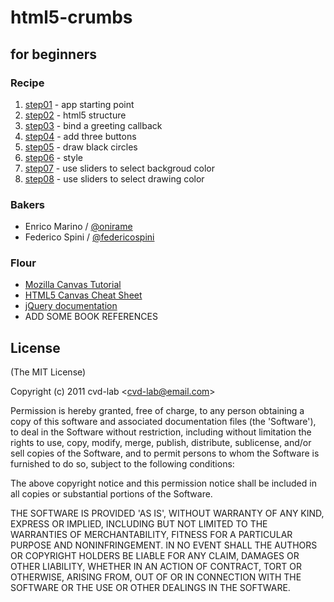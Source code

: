 # html5-crumbs

## for beginners

### Recipe

1. [step01](https://github.com/cvd-lab/html5-crumbs/blob/master/step01/Readme.md) - app starting point
2. [step02](https://github.com/cvd-lab/html5-crumbs/blob/master/step02/Readme.md) - html5 structure
3. [step03](https://github.com/cvd-lab/html5-crumbs/blob/master/step03/Readme.md) - bind a greeting callback
4. [step04](https://github.com/cvd-lab/html5-crumbs/blob/master/step04/Readme.md) - add three buttons
5. [step05](https://github.com/cvd-lab/html5-crumbs/blob/master/step05/Readme.md) - draw black circles
6. [step06](https://github.com/cvd-lab/html5-crumbs/blob/master/step06/Readme.md) - style
7. [step07](https://github.com/cvd-lab/html5-crumbs/blob/master/step07/Readme.md) - use sliders to select  backgroud color
8. [step08](https://github.com/cvd-lab/html5-crumbs/blob/master/step08/Readme.md) - use sliders to select drawing color

### Bakers

- Enrico Marino / [@onirame](https://twitter.com/#!/onirame)
- Federico Spini / [@federicospini](https://twitter.com/#!/federicospini)

### Flour

- [Mozilla Canvas Tutorial](https://developer.mozilla.org/en/Canvas_tutorial)
- [HTML5 Canvas Cheat Sheet](http://www.nihilogic.dk/labs/canvas_sheet/HTML5_Canvas_Cheat_Sheet.pdf)
- [jQuery documentation](http://docs.jquery.com/Main_Page)
- ADD SOME BOOK REFERENCES

## License

(The MIT License)

Copyright (c) 2011 cvd-lab &lt;cvd-lab@email.com&gt;

Permission is hereby granted, free of charge, to any person obtaining
a copy of this software and associated documentation files (the
'Software'), to deal in the Software without restriction, including
without limitation the rights to use, copy, modify, merge, publish,
distribute, sublicense, and/or sell copies of the Software, and to
permit persons to whom the Software is furnished to do so, subject to
the following conditions:

The above copyright notice and this permission notice shall be
included in all copies or substantial portions of the Software.

THE SOFTWARE IS PROVIDED 'AS IS', WITHOUT WARRANTY OF ANY KIND,
EXPRESS OR IMPLIED, INCLUDING BUT NOT LIMITED TO THE WARRANTIES OF
MERCHANTABILITY, FITNESS FOR A PARTICULAR PURPOSE AND NONINFRINGEMENT.
IN NO EVENT SHALL THE AUTHORS OR COPYRIGHT HOLDERS BE LIABLE FOR ANY
CLAIM, DAMAGES OR OTHER LIABILITY, WHETHER IN AN ACTION OF CONTRACT,
TORT OR OTHERWISE, ARISING FROM, OUT OF OR IN CONNECTION WITH THE
SOFTWARE OR THE USE OR OTHER DEALINGS IN THE SOFTWARE.